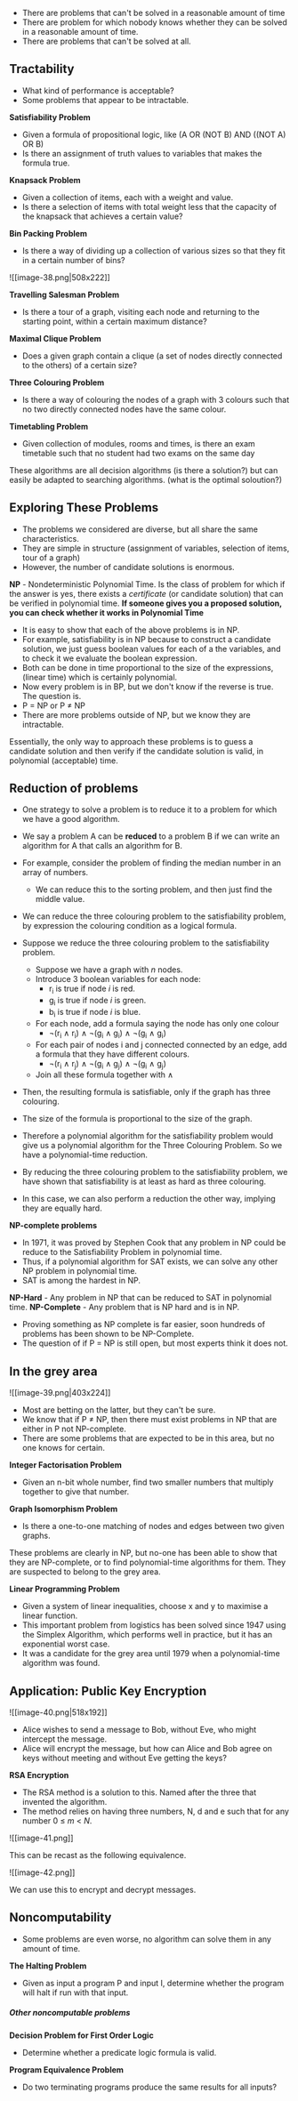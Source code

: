 - There are problems that can't be solved in a reasonable amount of time
- There are problem for which nobody knows whether they can be solved in a reasonable amount of time. 
- There are problems that can't be solved at all. 


## Tractability

- What kind of performance is acceptable?
- Some problems that appear to be intractable.

**Satisfiability Problem**

- Given a formula of propositional logic, like (A OR (NOT B) AND ((NOT A) OR B)
- Is there an assignment of truth values to variables that makes the formula true. 

**Knapsack Problem**

- Given a collection of items, each with a weight and value. 
- Is there a selection of items with total weight less that the capacity of the knapsack that achieves a certain value?

**Bin Packing Problem**

- Is there a way of dividing up a collection of various sizes so that they fit in a certain number of bins?

![[image-38.png|508x222]]

**Travelling Salesman Problem**

- Is there a tour of a graph, visiting each node and returning to the starting point, within a certain maximum distance?

**Maximal Clique Problem**

- Does a given graph contain a clique (a set of nodes directly connected to the others) of a certain size?

**Three Colouring Problem**

- Is there a way of colouring the nodes of a graph with 3 colours such that no two directly connected nodes have the same colour.

**Timetabling Problem**

- Given collection of modules, rooms and times, is there an exam timetable such that no student had two exams on the same day

These algorithms are all decision algorithms (is there a solution?) but can easily be adapted to searching algorithms. (what is the optimal soloution?) 


## Exploring These Problems

- The problems we considered are diverse, but all share the same characteristics.
- They are simple in structure (assignment of variables, selection of items, tour of a graph)
- However, the number of candidate solutions is enormous. 

**NP** - Nondeterministic Polynomial Time. Is the class of problem for which if the answer is yes, there exists a _certificate_ (or candidate solution) that can be verified in polynomial time. **If someone gives you a proposed solution, you can check whether it works in Polynomial Time**


- It is easy to show that each of the above problems is in NP.
- For example, satisfiability is in NP because to construct a candidate solution, we just guess boolean values for each of a the variables, and to check it we evaluate the boolean expression. 
- Both can be done in time proportional to the size of the expressions, (linear time) which is certainly polynomial. 
- Now every problem is in BP, but we don't know if the reverse is true. The question is. 
- P = NP or P ≠ NP
- There are more problems outside of NP, but we know they are intractable. 

Essentially, the only way to approach these problems is to guess a candidate solution and then verify if the candidate solution is valid, in polynomial (acceptable) time. 


## Reduction of problems

- One strategy to solve a problem is to reduce it to a problem for which we have a good algorithm.
- We say a problem A can be **reduced** to a problem B if we can write an algorithm for A that calls an algorithm for B.
- For example, consider the problem of finding the median number in an array of numbers.
	- We can reduce this to the sorting problem, and then just find the middle value. 
- We can reduce the three colouring problem to the satisfiability problem, by expression the colouring condition as a logical formula. 

- Suppose we reduce the three colouring problem to the satisfiability problem.
	- Suppose we have a graph with _n_ nodes.
	- Introduce 3 boolean variables for each node:
		- r<sub>i</sub> is true if node _i_ is red.
		- g<sub>i</sub> is true if node _i_ is green.
		- b<sub>i</sub>  is true if node _i_ is blue.
	- For each node, add a formula saying the node has only one colour
		- ¬(r<sub>i</sub> ∧ r<sub>i</sub>) ∧ ¬(g<sub>i</sub> ∧ g<sub>i</sub>) ∧ ¬(g<sub>i</sub> ∧ g<sub>i</sub>)
	- For each pair of nodes i and j connected connected by an edge, add a formula that they have different colours. 
		- ¬(r<sub>i</sub> ∧ r<sub>j</sub>) ∧ ¬(g<sub>i</sub> ∧ g<sub>j</sub>) ∧ ¬(g<sub>i</sub> ∧ g<sub>j</sub>)
	- Join all these formula together with ∧
- Then, the resulting formula is satisfiable, only if the graph has three colouring. 
- The size of the formula is proportional to the size of the graph. 
- Therefore a polynomial algorithm for the satisfiability problem would give us a polynomial algorithm for the Three Colouring Problem. So we have a polynomial-time reduction. 
- By reducing the three colouring problem to the satisfiability problem, we have shown that satisfiability is at least as hard as three colouring. 
- In this case, we can also perform a reduction the other way, implying they are equally hard. 

**NP-complete problems**

- In 1971, it was proved by Stephen Cook that any problem in NP could be reduce to the Satisfiability Problem in polynomial time. 
- Thus, if a polynomial algorithm for SAT exists, we can solve any other NP problem in polynomial time. 
- SAT is among the hardest in NP. 

**NP-Hard** - Any problem in NP that can be reduced to SAT in polynomial time.
**NP-Complete** - Any problem that is NP hard and is in NP. 

- Proving something as NP complete is far easier, soon hundreds of problems has been shown to be NP-Complete.
- The question of if P = NP is still open, but most experts think it does not. 


## In the grey area

![[image-39.png|403x224]]

- Most are betting on the latter, but they can't be sure.
- We know that if P ≠ NP, then there must exist problems in NP that are either in P not NP-complete. 
- There are some problems that are expected to be in this area, but no one knows for certain. 

**Integer Factorisation Problem**
- Given an n-bit whole number, find two smaller numbers that multiply together to give that number.

**Graph Isomorphism Problem**
- Is there a one-to-one matching of nodes and edges between two given graphs.

These problems are clearly in NP, but no-one has been able to show that they are NP-complete, or to find polynomial-time algorithms for them. They are suspected to belong to the grey area.

**Linear Programming Problem**

- Given a system of linear inequalities, choose x and y to maximise a linear function. 
- This important problem from logistics has been solved since 1947 using the Simplex Algorithm, which performs well in practice, but it has an exponential worst case. 
- It was a candidate for the grey area until 1979 when a polynomial-time algorithm was found.

## Application: Public Key Encryption

![[image-40.png|518x192]]

- Alice wishes to send a message to Bob, without Eve, who might intercept the message. 
- Alice will encrypt the message, but how can Alice and Bob agree on keys without meeting and without Eve getting the keys?

**RSA Encryption**

- The RSA method is a solution to this. Named after the three that invented the algorithm. 
- The method relies on having three numbers, N, d and e such that for any number 0 ≤ _m_ < _N_. 


![[image-41.png]]

This can be recast as the following equivalence. 

![[image-42.png]]

We can use this to encrypt and decrypt messages. 

## Noncomputability

- Some problems are even worse, no algorithm can solve them in any amount of time. 

**The Halting Problem**

- Given as input a program P and input I, determine whether the program will halt if run with that input. 


##### Other noncomputable problems

**Decision Problem for First Order Logic**

- Determine whether a predicate logic formula is valid. 

**Program Equivalence Problem**

- Do two terminating programs produce the same results for all inputs?
